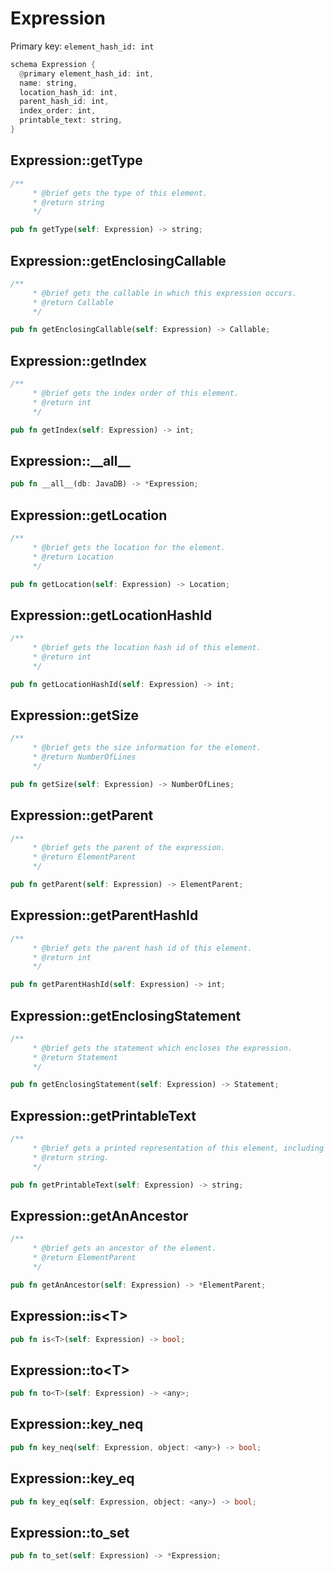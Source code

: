 # Expression

Primary key: `element_hash_id: int`

```rust
schema Expression {
  @primary element_hash_id: int,
  name: string,
  location_hash_id: int,
  parent_hash_id: int,
  index_order: int,
  printable_text: string,
}
```
## Expression::getType

```rust
/**
     * @brief gets the type of this element.
     * @return string
     */
```
```rust
pub fn getType(self: Expression) -> string;
```
## Expression::getEnclosingCallable

```rust
/**
     * @brief gets the callable in which this expression occurs.
     * @return Callable 
     */
```
```rust
pub fn getEnclosingCallable(self: Expression) -> Callable;
```
## Expression::getIndex

```rust
/**
     * @brief gets the index order of this element.
     * @return int
     */
```
```rust
pub fn getIndex(self: Expression) -> int;
```
## Expression::\_\_all\_\_

```rust
pub fn __all__(db: JavaDB) -> *Expression;
```
## Expression::getLocation

```rust
/**
     * @brief gets the location for the element.
     * @return Location
     */
```
```rust
pub fn getLocation(self: Expression) -> Location;
```
## Expression::getLocationHashId

```rust
/**
     * @brief gets the location hash id of this element.
     * @return int
     */
```
```rust
pub fn getLocationHashId(self: Expression) -> int;
```
## Expression::getSize

```rust
/**
     * @brief gets the size information for the element.
     * @return NumberOfLines
     */
```
```rust
pub fn getSize(self: Expression) -> NumberOfLines;
```
## Expression::getParent

```rust
/**
     * @brief gets the parent of the expression.
     * @return ElementParent 
     */
```
```rust
pub fn getParent(self: Expression) -> ElementParent;
```
## Expression::getParentHashId

```rust
/**
     * @brief gets the parent hash id of this element.
     * @return int
     */
```
```rust
pub fn getParentHashId(self: Expression) -> int;
```
## Expression::getEnclosingStatement

```rust
/**
     * @brief gets the statement which encloses the expression.
     * @return Statement 
     */
```
```rust
pub fn getEnclosingStatement(self: Expression) -> Statement;
```
## Expression::getPrintableText

```rust
/**
     * @brief gets a printed representation of this element, including its structure where applicable.
     * @return string.
     */
```
```rust
pub fn getPrintableText(self: Expression) -> string;
```
## Expression::getAnAncestor

```rust
/**
     * @brief gets an ancestor of the element.
     * @return ElementParent 
     */
```
```rust
pub fn getAnAncestor(self: Expression) -> *ElementParent;
```
## Expression::is\<T\>

```rust
pub fn is<T>(self: Expression) -> bool;
```
## Expression::to\<T\>

```rust
pub fn to<T>(self: Expression) -> <any>;
```
## Expression::key\_neq

```rust
pub fn key_neq(self: Expression, object: <any>) -> bool;
```
## Expression::key\_eq

```rust
pub fn key_eq(self: Expression, object: <any>) -> bool;
```
## Expression::to\_set

```rust
pub fn to_set(self: Expression) -> *Expression;
```
